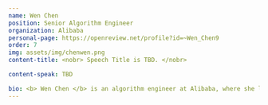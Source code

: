 ```yaml
---
name: Wen Chen
position: Senior Algorithm Engineer
organization: Alibaba
personal-page: https://openreview.net/profile?id=~Wen_Chen9
order: 7
img: assets/img/chenwen.png
content-title: <nobr> Speech Title is TBD. </nobr>

content-speak: TBD

bio: <b> Wen Chen </b> is an algorithm engineer at Alibaba, where she leads the LLM-based Recommender Systems team at Taobao and Tmall Group. Holding a master’s degree from Tsinghua University, China, her work focuses on advancing the intersection of large language models (LLMs) and recommender systems, driving innovation in e-commerce through cutting-edge research. She has published influential papers in top-tier conferences such as KDD, INFOCOM, and ICDCS, contributing to the theoretical and practical advancements in these fields.
---
```


